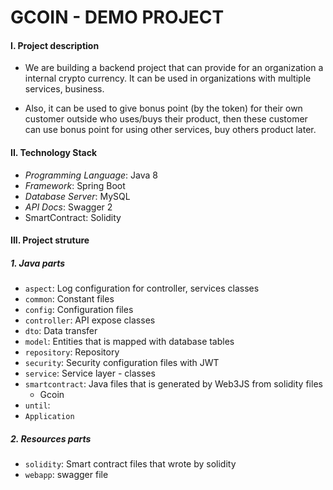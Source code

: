 # GCOIN - DEMO PROJECT

#### I. Project description
* We are building a backend project that can provide for an organization a internal crypto currency.
It can be used in organizations with multiple services, business. 

* Also, it can be used to give bonus point (by the token) for their own customer outside who uses/buys their product, then these customer can use bonus point for using other services, buy others product later.   


#### II. Technology Stack
* *Programming Language*: Java 8
* *Framework*: Spring Boot
* *Database Server*: MySQL
* *API Docs*: Swagger 2
* SmartContract: Solidity

#### III. Project struture
##### 1. Java parts
* `aspect`: Log configuration for controller, services classes
* `common`: Constant files
* `config`:  Configuration files
* `controller`: API expose classes
* `dto`: Data transfer 
* `model`: Entities that is mapped with database tables
* `repository`: Repository 
* `security`: Security configuration files with JWT
* `service`: Service layer - classes
* `smartcontract`: Java files that is generated by Web3JS from solidity files
    * Gcoin
* `until`: 
* `Application`


##### 2. Resources parts
* `solidity`: Smart contract files that wrote by solidity
* `webapp`: swagger file 